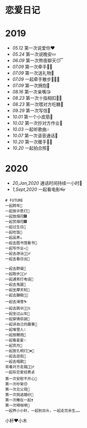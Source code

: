 # 恋爱日记
# 2019
- *05.12* 第一次说爱你❤️
- *05.24* 第一次说晚安💤
- *06.09* 第一次熬夜聊天😴
- *07.09* 第一次牵手✋🏻
- *07.09* 第一次送礼物🎁
- *07.09* 一起牵手散步🚶🏻‍♂️
- *07.09* 第一次拥抱🤗
- *08.16* 第一次亲嘴😘
- *08.23* 第一次十指相扣👋🏻
- *08.23* 第一次喂对方吃糖🍬
- *09.29* 第一次写信📝
- *10.01* 第一个小皮筋🥰
- *10.02* 第一次抄对方作业📖
- *10.03* 一起听歌曲🎶
- *10.07* 第一次语音通话📱
- *10.20* 第一次暖手👋🏻
- *10.20* 一起拍合照🤳

# 2020
- *20,Jan,2020* 通话时间持续一小时📱
- *1,Sept,2020* 一起看电影👓

```
# FUTURE
一起跨年🎊
一起放许愿灯🏮
一起放烟花🎆
一起赏烟花🎆
一起过生日🍰
一起吃饭🍛
一起品茶☕
一起去图书馆看书📖
一起写作业✍🏻
一起去游泳🏊🏻‍♂️
一起去看日出🌅

一起去野餐🥗
一起跑步🏃🏻‍♂️
一起通宵打电话📱
一起去鬼屋👻
一起坐摩天轮🎡
一起去蹦极🕺🏽
一起去滑雪⛷️
一起去跳伞🤾🏻‍♀️
一起坐过山车🎢
一起穿情侣装👫
一起讲自己的趣事🤣
一起堆雪人☃️
一起放鞭炮🧨
一起看星星✨
一起赏月🌙
一起放孔明灯👩‍❤️‍👨
一起去逛街🛒
一起去唱歌🎤
背着对方走路🚶🏽‍♂️
一起存恋爱经费💰
第一次安慰不开心🙁
第一次吵架😞
第一次见父母🤭
第一次挑选婚纱💝
第一次睡在一起❣️
第一次喝咖啡💞
一起养小小轩，一起到白头，一起走完余生……
```
小轩❤️小木